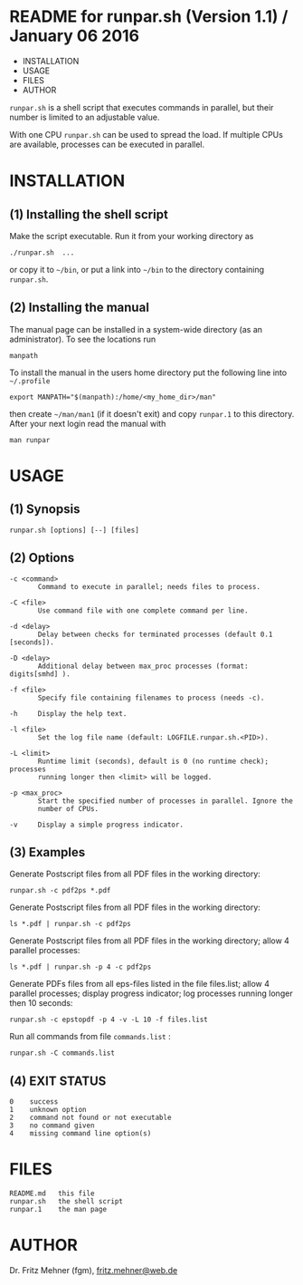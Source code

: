 README for runpar.sh (Version 1.1) / January 06 2016
================================================================================

  *  INSTALLATION
  *  USAGE
  *  FILES
  *  AUTHOR

`runpar.sh`  is  a  shell  script that executes commands in parallel, but their
number is limited to an adjustable value.

With one CPU `runpar.sh` can be used to spread  the  load.   If  multiple CPUs
are available, processes can be executed in parallel.

INSTALLATION
================================================================================

(1) Installing the shell script
--------------------------------------------------------------------------------

Make the script executable. Run it from your working directory as 

    ./runpar.sh  ...

or copy it to `~/bin`, or put a link into `~/bin` to the directory containing
`runpar.sh`.

(2) Installing the manual
--------------------------------------------------------------------------------

The manual page can be installed in a system-wide directory (as an
administrator). To see the locations run

    manpath

To install the manual in the users home directory put the following line into
`~/.profile`

    export MANPATH="$(manpath):/home/<my_home_dir>/man"

then create `~/man/man1` (if it doesn't exit) and copy `runpar.1` to this
directory.  After your next login read the manual with

    man runpar

USAGE
================================================================================

(1) Synopsis
--------------------------------------------------------------------------------

    runpar.sh [options] [--] [files]

(2) Options
--------------------------------------------------------------------------------

    -c <command>
           Command to execute in parallel; needs files to process.

    -C <file>
           Use command file with one complete command per line.

    -d <delay>
           Delay between checks for terminated processes (default 0.1 [seconds]).

    -D <delay>
           Additional delay between max_proc processes (format: digits[smhd] ).

    -f <file>
           Specify file containing filenames to process (needs -c).

    -h     Display the help text.

    -l <file>
           Set the log file name (default: LOGFILE.runpar.sh.<PID>).

    -L <limit>
           Runtime limit (seconds), default is 0 (no runtime check); processes
           running longer then <limit> will be logged.

    -p <max_proc>
           Start the specified number of processes in parallel. Ignore the
           number of CPUs.

    -v     Display a simple progress indicator.

(3) Examples
--------------------------------------------------------------------------------

Generate Postscript files from all PDF files in the working directory:

    runpar.sh -c pdf2ps *.pdf

Generate Postscript files from all PDF files in the working directory:

    ls *.pdf | runpar.sh -c pdf2ps

Generate Postscript files from all PDF files in the working directory; allow 4
parallel processes:

    ls *.pdf | runpar.sh -p 4 -c pdf2ps

Generate  PDFs files from all eps-files listed in the file files.list; allow 4
parallel processes; display progress indicator; log processes running longer
then 10 seconds:

    runpar.sh -c epstopdf -p 4 -v -L 10 -f files.list

Run all commands from file `commands.list` :

    runpar.sh -C commands.list

(4) EXIT STATUS
--------------------------------------------------------------------------------

    0    success
    1    unknown option
    2    command not found or not executable
    3    no command given
    4    missing command line option(s)


FILES
================================================================================

    README.md   this file
    runpar.sh   the shell script
    runpar.1    the man page

AUTHOR
================================================================================
Dr. Fritz Mehner (fgm), fritz.mehner@web.de

